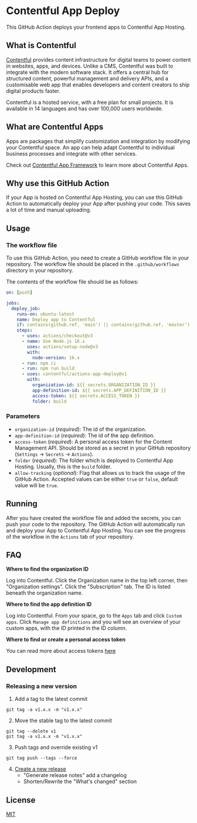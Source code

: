 # Contentful App Deploy

This GitHub Action deploys your frontend apps to Contentful App Hosting.

## What is Contentful

[Contentful](https://www.contentful.com/) provides content infrastructure for digital teams to power content in websites, apps, and devices. Unlike a CMS, Contentful was built to integrate with the modern software stack. It offers a central hub for structured content, powerful management and delivery APIs, and a customisable web app that enables developers and content creators to ship digital products faster.

Contentful is a hosted service, with a free plan for small projects. It is available in 14 languages and has over 100,000 users worldwide.

## What are Contentful Apps

Apps are packages that simplify customization and integration by modifying your Contentful space. An app can help adapt Contentful to individual business processes and integrate with other services.

Check out [Contentful App Framework](https://www.contentful.com/developers/docs/extensibility/app-framework/) to learn more about Contentful Apps.

## Why use this GitHub Action

If your App is hosted on Contentful App Hosting, you can use this GitHub Action to automatically deploy your App after pushing your code. This saves a lot of time and manual uploading.

## Usage

### The workflow file

To use this GitHub Action, you need to create a GitHub workflow file in your repository. The workflow file should be placed in the `.github/workflows` directory in your repository.

The contents of the workflow file should be as follows:

```yaml
on: [push]

jobs:
  deploy_job:
    runs-on: ubuntu-latest
    name: Deploy app to Contentful
    if: contains(github.ref, 'main') || contains(github.ref, 'master')
    steps:
      - uses: actions/checkout@v3
      - name: Use Node.js 16.x
        uses: actions/setup-node@v3
        with:
          node-version: 16.x
      - run: npm ci
      - run: npm run build
      - uses: contentful/actions-app-deploy@v1
        with:
          organization-id: ${{ secrets.ORGANIZATION_ID }}
          app-definition-id: ${{ secrets.APP_DEFINITION_ID }}
          access-token: ${{ secrets.ACCESS_TOKEN }}
          folder: build
```

### Parameters

- `organization-id` (_required_): The id of the organization.
- `app-definition-id` (_required_): The id of the app definition.
- `access-token` (_required_): A personal access token for the Content Management API. Should be stored as a secret in your GitHub repository (`Settings` -> `Secrets` -> `Actions`).
- `folder` (_required_): The folder which is deployed to Contentful App Hosting. Usually, this is the `build` folder.
- `allow-tracking` (_optional_): Flag that allows us to track the usage of the GitHub Action. Accepted values can be either `true` or `false`, default value will be `true`.

## Running

After you have created the workflow file and added the secrets, you can push your code to the repository. The GitHub Action will automatically run and deploy your App to Contentful App Hosting.
You can see the progress of the workflow in the `Actions` tab of your repository.

## FAQ

**Where to find the organization ID**

Log into Contentful.
Click the Organization name in the top left corner, then "Organization settings".
Click the "Subscription" tab. The ID is listed beneath the organization name.

**Where to find the app definition ID**

Log into Contentful.
From your space, go to the `Apps` tab and click `Custom apps`.
Click `Manage app definitions` and you will see an overview of your custom apps, with the ID printed in the ID column.

**Where to find or create a personal access token**

You can read more about access tokens [here](https://www.contentful.com/help/personal-access-tokens/)

## Development

### Releasing a new version

1. Add a tag to the latest commit
```
git tag -a v1.x.x -m "v1.x.x"
```

2. Move the stable tag to the latest commit
```
git tag --delete v1
git tag -a v1.x.x -m "v1.x.x"
```

3. Push tags and override existing v1

```
git tag push --tags --force
```

4. [Create a new release](https://github.com/contentful/actions-app-deploy/releases/new)
    * "Generate release notes" add a changelog
    * Shorten/Rewrite the "What's changed" section


## License

[MIT](LICENSE)
